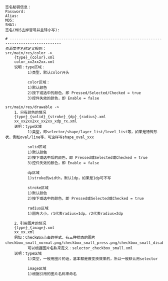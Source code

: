 
    签名秘钥信息：
	Password: 
    Alias: 
	MD5: 
	SHA1: 
	签名(MD5去掉冒号并且转小写): 

    # ---------------------------------------------------------------------------------------------
	资源文件名称定义规则：
	src/main/res/color ->
	    {type}_{color}.xml
	    color_xx2xx2xx.xml
	    说明：type区域：
	          1)类型，默认color开头

	          color区域：
	          1)默认颜色
	          2)按下或选中的颜色，即 Pressed/Selected/Checked = true
	          3)控件失效的颜色，即 Enable = false

	src/main/res/drawable ->
	    1、只有颜色的情况
	    {type}_{solid}_{stroke}_{dp}_{radius}.xml
	    xx_xx2xx2xx_xx2xx_xdp_rx.xml
	    说明：type区域
	          1)类型，即selector/shape/layer_list/level_list等，如果是特殊形状，例如oval/line等，可这样写shape_oval_xxx

	          solid区域
	          1)默认颜色
	          2)按下或选中后的颜色，即 Pressed或Selected或Checked = true
	          3)控件失效的颜色，即 Enable = false

	          dp区域
	          1)stroke的width，默认1dp，如果是1dp可不写

	          stroke区域
	          1)默认颜色
	          2)按下或选中的颜色，即 Pressed或Selected或Checked = true

	          radius区域
	          1)圆角大小，r1代表radius=1dp，r2代表radius=2dp

        2、引用图片的情况
	    {type}_{image}.xml
	    xx_xx.xml
	    例如：CheckBox点击的样式，有三种状态的图片checkbox_small_normal.png/checkbox_small_press.png/checkbox_small_disable.png，
	          可以根据图片名称来定义：selector_checkbox_small.xml
	    说明：type区域
	          1)类型，一般用图片的话，基本都是做变换效果的，所以一般默认用selector

	          image区域
	          1)根据引用的图片名称来命名
